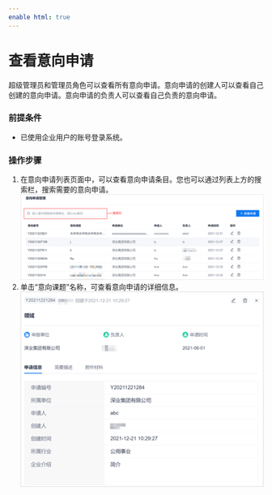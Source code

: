 ```yaml
---
enable html: true
---
```

# 查看意向申请

超级管理员和管理员角色可以查看所有意向申请。意向申请的创建人可以查看自己创建的意向申请。意向申请的负责人可以查看自己负责的意向申请。

### 前提条件
* 已使用企业用户的账号登录系统。

### 操作步骤
1. 在意向申请列表页面中，可以查看意向申请条目。您也可以通过列表上方的搜索栏，搜索需要的意向申请。      
   ![](../fig/shenzhicheng/意向申请-查看01.png)                   
3. 单击“意向课题”名称，可查看意向申请的详细信息。
   ![](../fig/shenzhicheng/意向申请-查看.png)             
  
